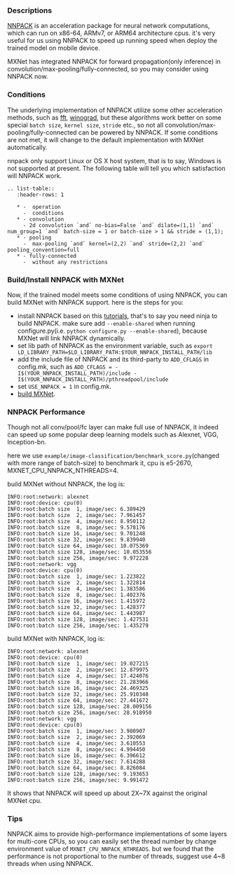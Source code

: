 ### Descriptions

[NNPACK](https://github.com/Maratyszcza/NNPACK) is an acceleration package for neural network computations, which can run on x86-64, ARMv7, or ARM64 architecture cpus. it's very useful for us using NNPACK to speed up running speed when deploy the trained model on mobile device.

MXNet has integrated NNPACK for forward propagation(only inference) in convolution/max-pooling/fully-connected, so you may consider using NNPACK now.


### Conditions
The underlying implementation of NNPACK utilize some other acceleration methods, such as [fft](https://arxiv.org/abs/1312.5851), [winograd](https://arxiv.org/abs/1509.09308), but these algorithms work better on some special `batch size`, `kernel size`, `stride` etc., so not all convolution/max-pooling/fully-connected can be powered by NNPACK. If some conditions are not met, it will change to the default implementation with MXNet automatically.  

nnpack only support Linux or OS X host system, that is to say, Windows is not supported at present.
The following table will tell you which satisfaction will NNPACK work.

```eval_rst
.. list-table::
   :header-rows: 1

   * -  operation      
     -  conditions 
   * - convolution     
     - 2d convolution `and` no-bias=False `and` dilate=(1,1) `and` num_group=1 `and` batch-size = 1 or batch-size > 1 && stride = (1,1);
   * - pooling         
     -  max-pooling `and` kernel=(2,2) `and` stride=(2,2) `and` pooling_convention=full    
   * - fully-connected
     -  without any restrictions 
```

### Build/Install NNPACK with MXNet

Now, if the trained model meets some conditions of using NNPACK, you can build MXNet with NNPACK support. here is the steps for you:  
* install NNPACK based on this [tutorials](https://github.com/Maratyszcza/NNPACK#building), that's to say you need ninja to build NNPACK. make sure add `--enable-shared` when running configure.py(i.e. `python configure.py --enable-shared`), because MXNet will link NNPACK dynamically.  
* set lib path of NNPACK as the environment variable, such as `export LD_LIBRARY_PATH=$LD_LIBRARY_PATH:$YOUR_NNPACK_INSTALL_PATH/lib`
* add the include file of NNPACK and its third-party to  `ADD_CFLAGS` in config.mk, such as `ADD_CFLAGS = -I$(YOUR_NNPACK_INSTALL_PATH)/include -I$(YOUR_NNPACK_INSTALL_PATH)/pthreadpool/include`
* set `USE_NNPACK = 1` in config.mk.
* [build MXNet](http://mxnet.io/get_started/setup.html#overview).

### NNPACK Performance

Though not all conv/pool/fc layer can make full use of NNPACK, it indeed can speed up some popular deep learning models such as Alexnet, VGG, Inception-bn.

here we use `example/image-classification/benchmark_score.py`(changed with  more range of batch-size) to benchmark it, cpu is e5-2670, MXNET_CPU_NNPACK_NTHREADS=4.

build MXNet without NNPACK, the log is:
```
INFO:root:network: alexnet
INFO:root:device: cpu(0)
INFO:root:batch size  1, image/sec: 6.389429
INFO:root:batch size  2, image/sec: 7.961457
INFO:root:batch size  4, image/sec: 8.950112
INFO:root:batch size  8, image/sec: 9.578176
INFO:root:batch size 16, image/sec: 9.701248
INFO:root:batch size 32, image/sec: 9.839940
INFO:root:batch size 64, image/sec: 10.075369
INFO:root:batch size 128, image/sec: 10.053556
INFO:root:batch size 256, image/sec: 9.972228
INFO:root:network: vgg
INFO:root:device: cpu(0)
INFO:root:batch size  1, image/sec: 1.223822
INFO:root:batch size  2, image/sec: 1.322814
INFO:root:batch size  4, image/sec: 1.383586
INFO:root:batch size  8, image/sec: 1.402376
INFO:root:batch size 16, image/sec: 1.415972
INFO:root:batch size 32, image/sec: 1.428377
INFO:root:batch size 64, image/sec: 1.443987
INFO:root:batch size 128, image/sec: 1.427531
INFO:root:batch size 256, image/sec: 1.435279
```

build MXNet with NNPACK, log is:

```
INFO:root:network: alexnet
INFO:root:device: cpu(0)
INFO:root:batch size  1, image/sec: 19.027215
INFO:root:batch size  2, image/sec: 12.879975
INFO:root:batch size  4, image/sec: 17.424076
INFO:root:batch size  8, image/sec: 21.283966
INFO:root:batch size 16, image/sec: 24.469325
INFO:root:batch size 32, image/sec: 25.910348
INFO:root:batch size 64, image/sec: 27.441672
INFO:root:batch size 128, image/sec: 28.009156
INFO:root:batch size 256, image/sec: 28.918950
INFO:root:network: vgg
INFO:root:device: cpu(0)
INFO:root:batch size  1, image/sec: 3.980907
INFO:root:batch size  2, image/sec: 2.392069
INFO:root:batch size  4, image/sec: 3.610553
INFO:root:batch size  8, image/sec: 4.994450
INFO:root:batch size 16, image/sec: 6.396612
INFO:root:batch size 32, image/sec: 7.614288
INFO:root:batch size 64, image/sec: 8.826084
INFO:root:batch size 128, image/sec: 9.193653
INFO:root:batch size 256, image/sec: 9.991472
```

It shows that NNPACK will speed up about 2X~7X against the original MXNet cpu.

### Tips

NNPACK aims to provide high-performance implementations of some layers for multi-core CPUs, so you can easily set the thread number by change environment value of `MXNET_CPU_NNPACK_NTHREADS`. but we found that the performance is not proportional to the number of threads, suggest use 4~8 threads when using NNPACK.
